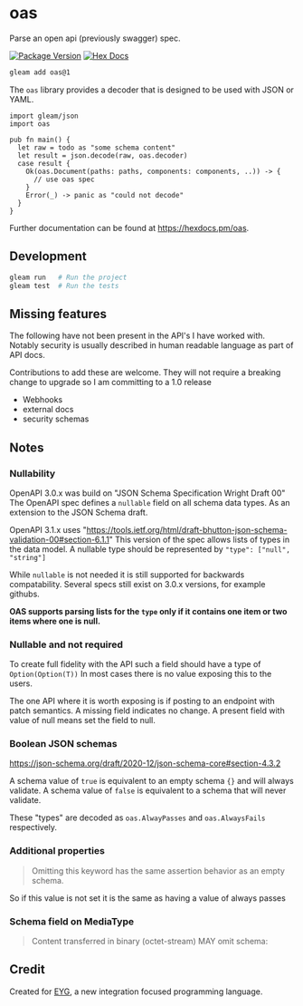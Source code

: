 # oas

Parse an open api (previously swagger) spec.

[![Package Version](https://img.shields.io/hexpm/v/oas)](https://hex.pm/packages/oas)
[![Hex Docs](https://img.shields.io/badge/hex-docs-ffaff3)](https://hexdocs.pm/oas/)

```sh
gleam add oas@1
```

The `oas` library provides a decoder that is designed to be used with JSON or YAML.

```gleam
import gleam/json
import oas

pub fn main() {
  let raw = todo as "some schema content"
  let result = json.decode(raw, oas.decoder)
  case result {
    Ok(oas.Document(paths: paths, components: components, ..)) -> {
      // use oas spec
    }
    Error(_) -> panic as "could not decode"
  }
}
```

Further documentation can be found at <https://hexdocs.pm/oas>.

## Development

```sh
gleam run   # Run the project
gleam test  # Run the tests
```

## Missing features

The following have not been present in the API's I have worked with.
Notably security is usually described in human readable language as part of API docs.

Contributions to add these are welcome. They will not require a breaking change to upgrade so I am committing to a 1.0 release

- Webhooks
- external docs
- security schemas

## Notes

### Nullability

OpenAPI 3.0.x was build on "JSON Schema Specification Wright Draft 00"
The OpenAPI spec defines a `nullable` field on all schema data types.
As an extension to the JSON Schema draft.

OpenAPI 3.1.x uses "https://tools.ietf.org/html/draft-bhutton-json-schema-validation-00#section-6.1.1"
This version of the spec allows lists of types in the data model.
A nullable type should be represented by `"type": ["null", "string"]`

While `nullable` is not needed it is still supported for backwards compatability.
Several specs still exist on 3.0.x versions, for example githubs.

**OAS supports parsing lists for the `type` only if it contains one item or two items where one is null.**

### Nullable and not required

To create full fidelity with the API such a field should have a type of `Option(Option(T))`
In most cases there is no value exposing this to the users.

The one API where it is worth exposing is if posting to an endpoint with patch semantics.
A missing field indicates no change. A present field with value of null means set the field to null.

### Boolean JSON schemas
https://json-schema.org/draft/2020-12/json-schema-core#section-4.3.2

A schema value of `true` is equivalent to an empty schema `{}` and will always validate.
A schema value of `false` is equivalent to a schema that will never validate.

These "types" are decoded as `oas.AlwayPasses` and `oas.AlwaysFails` respectively.

### Additional properties

> Omitting this keyword has the same assertion behavior as an empty schema.

So if this value is not set it is the same as having a value of always passes

### Schema field on MediaType

> Content transferred in binary (octet-stream) MAY omit schema:

## Credit

Created for [EYG](https://eyg.run/), a new integration focused programming language.